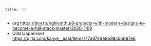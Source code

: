 ```yaml
---
title: 'a'
---
```


- org
  https://dev.to/nghiemthu/8-projects-with-modern-designs-to-become-a-full-stack-master-2020-14j9
- Qiita(Japanese)
  https://qiita.com/kanye__east/items/77a9746e9b98abbb97e6
